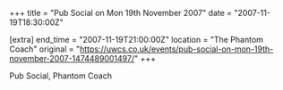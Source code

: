 +++
title = "Pub Social on Mon 19th November 2007"
date = "2007-11-19T18:30:00Z"

[extra]
end_time = "2007-11-19T21:00:00Z"
location = "The Phantom Coach"
original = "https://uwcs.co.uk/events/pub-social-on-mon-19th-november-2007-1474489001497/"
+++

Pub Social, Phantom Coach

